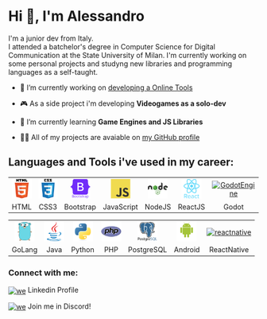 # Hi 👋, I'm Alessandro

I'm a junior dev from Italy.<br> I attended a batchelor's degree in Computer Science for Digital Communication at the State University of Milan. I'm currently working on some personal projects and studyng new libraries and programming languages as a self-taught.

- 🔭 I’m currently working on [developing a Online Tools](https://github.com/RebbsGitHub/Confetturer)

- 🎮 As a side project i'm developing **Videogames as a solo-dev**

- 🌱 I’m currently learning **Game Engines and JS Libraries**

- 👨‍💻 All of my projects are avaiable on [my GitHub profile](https://github.com/RebbsGitHub?tab=repositories)




## Languages and Tools i've used in my career:


<table cellpadding="50">
    <tbody>
    <tr>
        <td align="center"><a href="https://www.w3.org/html/" target="_blank" rel="noreferrer"> <img src="https://raw.githubusercontent.com/devicons/devicon/master/icons/html5/html5-original-wordmark.svg" alt="html5" width="40" height="40"/> </a></td>
        <td align="center"><a href="https://www.w3schools.com/css/" target="_blank" rel="noreferrer"> <img src="https://raw.githubusercontent.com/devicons/devicon/master/icons/css3/css3-original-wordmark.svg" alt="css3" width="40" height="40"/> </a></td>
        <td align="center"><a href="https://getbootstrap.com" target="_blank" rel="noreferrer"> <img src="https://raw.githubusercontent.com/devicons/devicon/master/icons/bootstrap/bootstrap-plain-wordmark.svg" alt="bootstrap" width="40" height="40"/> </a></td>
        <td align="center"><a href="https://developer.mozilla.org/en-US/docs/Web/JavaScript" target="_blank" rel="noreferrer"> <img src="https://raw.githubusercontent.com/devicons/devicon/master/icons/javascript/javascript-original.svg" alt="javascript" width="40" height="40"/> </a></td>
        <td align="center"><a href="https://nodejs.org" target="_blank" rel="noreferrer"> <img src="https://raw.githubusercontent.com/devicons/devicon/master/icons/nodejs/nodejs-original-wordmark.svg" alt="nodejs" width="40" height="40"/> </a> </td>
        <td align="center"><a href="https://reactjs.org/" target="_blank" rel="noreferrer"> <img src="https://raw.githubusercontent.com/devicons/devicon/master/icons/react/react-original-wordmark.svg" alt="react" width="40" height="40"/> </a> </td>
        <td align="center"><a href="https://godotengine.org/" target="_blank" rel="noreferrer"> <img src="https://godotengine.org/assets/press/icon_color.svg" alt="GodotEngine" width="40" height="40"/> </a></td>
    </tr>
    <tr>
        <td align="center">HTML</td>
        <td align="center">CSS3</td>
        <td align="center">Bootstrap</td>
        <td align="center">JavaScript</td>
        <td align="center">NodeJS</td>
        <td align="center">ReactJS</td>
        <td align="center">Godot</td>
    </tr>
    </tbody>
</table>

<table cellpadding="40">
    <tbody>
    <tr>
        <td align="center"><a href="https://golang.org" target="_blank" rel="noreferrer"> <img src="https://raw.githubusercontent.com/devicons/devicon/master/icons/go/go-original.svg" alt="go" width="40" height="40"/> </a></td>
        <td align="center"><a href="https://www.java.com" target="_blank" rel="noreferrer"> <img src="https://raw.githubusercontent.com/devicons/devicon/master/icons/java/java-original.svg" alt="java" width="40" height="40"/> </a> </td>
        <td align="center"><a href="https://www.python.org" target="_blank" rel="noreferrer"> <img src="https://raw.githubusercontent.com/devicons/devicon/master/icons/python/python-original.svg" alt="python" width="40" height="40"/> </a></td>
        <td align="center"><a href="https://www.php.net" target="_blank" rel="noreferrer"> <img src="https://raw.githubusercontent.com/devicons/devicon/master/icons/php/php-original.svg" alt="php" width="40" height="40"/> </a> </td>
        <td align="center"><a href="https://www.postgresql.org" target="_blank" rel="noreferrer"> <img src="https://raw.githubusercontent.com/devicons/devicon/master/icons/postgresql/postgresql-original-wordmark.svg" alt="postgresql" width="40" height="40"/> </a> </td>
        <td align="center"><a href="https://developer.android.com" target="_blank" rel="noreferrer"> <img src="https://raw.githubusercontent.com/devicons/devicon/master/icons/android/android-original-wordmark.svg" alt="android" width="40" height="40"/> </a></td>
        <td align="center"><a href="https://reactnative.dev/" target="_blank" rel="noreferrer"> <img src="https://reactnative.dev/img/header_logo.svg" alt="reactnative" width="40" height="40"/> </a> </td>
    </tr>
    <tr>
        <td align="center">GoLang</td>
        <td align="center">Java</td>
        <td align="center">Python</td>
        <td align="center">PHP</td>
        <td align="center">PostgreSQL</td>
        <td align="center">Android</td>
        <td align="center">ReactNative</td>
    </tr>
    </tbody>
</table>






<!--
<p align="left"> <a href="https://github.com/ryo-ma/github-profile-trophy"><img src="https://github-profile-trophy.vercel.app/?username=rebbsgithub" alt="rebbsgithub" /></a> </p>
-->





<h3 align="left">Connect with me:</h3>

<a href="https://www.linkedin.com/in/alessandro-rebuffi-bb7902253/" target="blank"><img align="center" src="https://raw.githubusercontent.com/rahuldkjain/github-profile-readme-generator/master/src/images/icons/Social/linked-in-alt.svg" alt="we" height="30" width="40" /></a> Linkedin Profile<br>

<!-- <a href="https://auth.geeksforgeeks.org/user/we" target="blank"><img align="center" src="https://raw.githubusercontent.com/rahuldkjain/github-profile-readme-generator/master/src/images/icons/Social/geeks-for-geeks.svg" alt="we" height="30" width="40" /></a> -->

<a href="https://discord.gg/kWfxgtKD" target="blank"><img align="center" src="https://raw.githubusercontent.com/rahuldkjain/github-profile-readme-generator/master/src/images/icons/Social/discord.svg" alt="we" height="30" width="40" /></a> Join me in Discord!<br>

